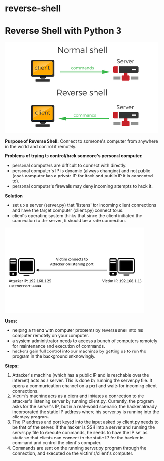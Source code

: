 # reverse-shell
<h1>Reverse Shell with Python 3</h1>

![Normal vs Reverse](reverse1.png)

<b>Purpose of Reverse Shell:</b>
Connect to someone's computer from anywhere in the world and control it remotely.

<b>Problems of trying to control/hack someone's personal computer:</b>
- personal computers are difficult to connect with directly.
- personal computer's IP is dynamic (always changing) and not public (each computer has a private IP for itself and public IP it is connected to).
- personal computer's firewalls may deny incoming attempts to hack it.

<b>Solution:</b>
- set up a server (server.py) that 'listens' for incoming client connections and have the target computer (client.py) connect to us.
- client's operating system thinks that since the client initiated the connection to the server, it should be a safe connection. 

![Connection](reverse2.gif)

<b>Uses:</b>
- helping a friend with computer problems by reverse shell into his computer remotely on your computer.
- a system administrator needs to access a bunch of computers remotely for maintenance and execution of commands.
- hackers gain full control into our machines by getting us to run the program in the background unknowingly.

<b>Steps:</b>
1) Attacker's machine (which has a public IP and is reachable over the internet) acts as a server. This is done by running the server.py file. It opens a communication channel on a port and waits for incoming client connections.
2) Victim's machine acts as a client and initiates a connection to the attacker's listening server by running client.py. Currently, the program asks for the server's IP, but in a real-world scenario, the hacker already incorporated the static IP address where his server.py is running into the client.py program.
3) The IP address and port keyed into the input asked by client.py needs to be that of the server. If the hacker is SSH into a server and running the server.py file to execute commands, he needs to have the IP set as static so that clients can connect to the static IP for the hacker to command and control the client's computer. 
4) Commands are sent on the running server.py program through the connection, and executed on the victim's/client's computer.

